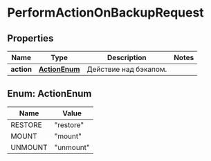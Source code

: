 

# PerformActionOnBackupRequest


## Properties

| Name | Type | Description | Notes |
|------------ | ------------- | ------------- | -------------|
|**action** | [**ActionEnum**](#ActionEnum) | Действие над бэкапом. |  |



## Enum: ActionEnum

| Name | Value |
|---- | -----|
| RESTORE | &quot;restore&quot; |
| MOUNT | &quot;mount&quot; |
| UNMOUNT | &quot;unmount&quot; |



